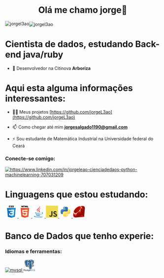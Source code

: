 <h1 align="center">Olá me chamo jorge👋</h1> 

<p><img align="left" src="https://github-readme-stats.vercel.app/api/top-langs?username=jorgel3ao&show_icons=true&locale=en&layout=compact" alt="jorgel3ao" /> </p>
<p> <img align="center" src="https://github-readme-stats.vercel.app/api?username=jorgel3ao&show_icons=true&locale=en" alt="jorgel3ao" /> </p>


# Cientista de dados, estudando Back-end java/ruby
   - 🔭 Desenvolvedor na Citinova **Arboriza**

# Aqui esta alguma informações interessantes:

  - 👨‍💻 Meus projetos [https://github.com/jorgeL3ao](https://github.com/jorgeL3ao)

  - 📫 Como chegar até mim **jorgesalgado1190@gmail.com**

  - ⚡ Sou estudante de Matemática Industrial na Universidade federal do Ceará 

<h3 align="left">Conecte-se comigo:</h3>
<p align="left">
<a href="https://linkedin.com/ in/https://www.linkedin.com/in/jorgeleao-cienciadedaos-python-machinelearning-707031209" target="blank"><img align="center" src="https://raw.githubusercontent.com/ rahuldkjain/github-profile-readme-generator/master/src/images/icons/Social/linked-in-alt.svg" alt="https://www.linkedin.com/in/jorgeleao-cienciadedaos-python-machinelearning-707031209" height="30" width="40" /></a>
</p>

<p align="left">
</p>

# Linguagens que estou estudando:
<p align="left"> <a href="https://www.w3schools.com/css/" target="_blank" rel="noreferrer"> <img src="https://raw.githubusercontent.com/devicons/devicon/master/icons/css3/css3-original-wordmark.svg" alt="css3" width="40" height="40"/> </a> <a href="https://www.w3.org/html/" target="_blank" rel="noreferrer"> <img src="https://raw.githubusercontent.com/devicons/devicon/master/icons/html5/html5-original-wordmark.svg" alt="html5" width="40" height="40"/> </a> <a href="https://www.java.com" target="_blank" rel="noreferrer"> <img src="https://raw.githubusercontent.com/devicons/devicon/master/icons/java/java-original.svg" alt="java" width="40" height="40"/> </a> <a href="https://developer.mozilla.org/en-US/docs/Web/JavaScript" target="_blank" rel="noreferrer"> <img src="https://raw.githubusercontent.com/devicons/devicon/master/icons/javascript/javascript-original.svg" alt="javascript" width="40" height="40"/> </a> <a href="https://www.python.org" target="_blank" rel="noreferrer"> <img src="https://raw.githubusercontent.com/devicons/devicon/master/icons/python/python-original.svg" alt="python" width="40" height="40"/> </a> <a href="https://www.ruby-lang.org/en/" target="_blank" rel="noreferrer"> <img src="https://raw.githubusercontent.com/devicons/devicon/master/icons/ruby/ruby-original.svg" alt="ruby" width="40" height="40"/> </a> </p>


# Banco de Dados que tenho experie:
<h3 align="left">Idiomas e ferramentas:</h3>
<p align="left"> <a href="https://www.mysql.com/" target="_blank" rel="noreferrer"> <img src="https://raw.githubusercontent.com/ devicons/devicon/master/icons/mysql/mysql-original-wordmark.svg" alt="mysql" width="40" height="40"/> </a> <a href="https://www. postgresql.org" target="_blank" rel="noreferrer"> <img src="https://raw.githubusercontent.com/devicons/devicon/master/icons/postgresql/postgresql-original-wordmark.svg" alt= "postgresql" width="40" height="40"/> </a> </p>


